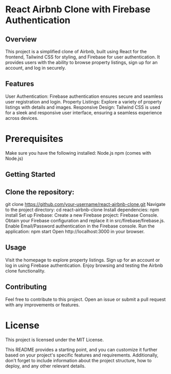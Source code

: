 # React Airbnb Clone with Firebase Authentication
## Overview
This project is a simplified clone of Airbnb, built using React for the frontend, Tailwind CSS for styling, and Firebase for user authentication. It provides users with the ability to browse property listings, sign up for an account, and log in securely.

## Features
User Authentication: Firebase authentication ensures secure and seamless user registration and login.
Property Listings: Explore a variety of property listings with details and images.
Responsive Design: Tailwind CSS is used for a sleek and responsive user interface, ensuring a seamless experience across devices.

# Prerequisites
Make sure you have the following installed:
Node.js
npm (comes with Node.js)

## Getting Started
## Clone the repository:
git clone https://github.com/your-username/react-airbnb-clone.git
Navigate to the project directory:
cd react-airbnb-clone
Install dependencies:
npm install
Set up Firebase:
Create a new Firebase project: Firebase Console.
Obtain your Firebase configuration and replace it in src/firebase/firebase.js.
Enable Email/Password authentication in the Firebase console.
Run the application:
npm start
Open http://localhost:3000 in your browser.

## Usage
Visit the homepage to explore property listings.
Sign up for an account or log in using Firebase authentication.
Enjoy browsing and testing the Airbnb clone functionality.
## Contributing
Feel free to contribute to this project. Open an issue or submit a pull request with any improvements or features.

# License
This project is licensed under the MIT License.

This README provides a starting point, and you can customize it further based on your project's specific features and requirements. Additionally, don't forget to include information about the project structure, how to deploy, and any other relevant details.
